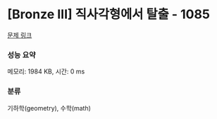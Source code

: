 # [Bronze III] 직사각형에서 탈출 - 1085 

[문제 링크](https://www.acmicpc.net/problem/1085) 

### 성능 요약

메모리: 1984 KB, 시간: 0 ms

### 분류

기하학(geometry), 수학(math)

